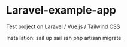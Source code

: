 # Laravel-example-app
Test project on Laravel / Vue.js / Tailwind CSS


Installation:
sail up
sail ssh
php artisan migrate
